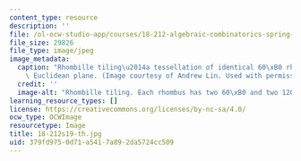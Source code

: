 ```yaml
---
content_type: resource
description: ''
file: /ol-ocw-studio-app/courses/18-212-algebraic-combinatorics-spring-2019/379fd9750d71a5417a892da5724cc509_18-212s19-th.jpg
file_size: 29826
file_type: image/jpeg
image_metadata:
  caption: "Rhombille tiling\u2014a tessellation of identical 60\xB0 rhombi on the\
    \ Euclidean plane. (Image courtesy of Andrew Lin. Used with permission.)"
  credit: ''
  image-alt: "Rhombille tiling. Each rhombus has two 60\xB0 and two 120\xB0 angles."
learning_resource_types: []
license: https://creativecommons.org/licenses/by-nc-sa/4.0/
ocw_type: OCWImage
resourcetype: Image
title: 18-212s19-th.jpg
uid: 379fd975-0d71-a541-7a89-2da5724cc509
---
```

